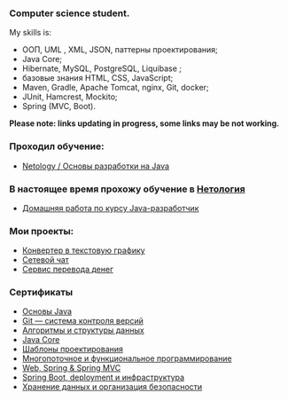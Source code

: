 ### Computer science student.

My skills is:
* ООП, UML , XML, JSON, паттерны проектирования;
* Java Core;
* Hibernate, MySQL, PostgreSQL, Liquibase ;
* базовые знания HTML, CSS, JavaScript;
* Maven, Gradle, Apache Tomcat, nginx, Git, docker;
* JUnit, Hamcrest, Mockito;
* Spring (MVC, Boot).

**Please note: links updating in progress, some links may be not working.**

### Проходил обучение:

- [Netology / Основы разработки на Java]()

### В настоящее время прохожу обучение в [Нетология](https://netology.ru/)

- [Домашняя работа по курсу Java-разработчик](./netology_homeworks/README.md)

### Мои проекты:

- [Конвертер в текстовую графику]()
- [Сетевой чат](https://github.com/andmosc/network_chat.git)
- [Сервис перевода денег](https://github.com/andmosc/TransferMoneyServices)

### Сертификаты

- [Основы Java](./certificates_Netology/certificate.pdf)
- [Git — система контроля версий](./certificates_Netology/certificate-1.pdf)
- [Алгоритмы и структуры данных](./certificates_Netology/certificate-2.pdf)
- [Java Core](./certificates_Netology/certificate-3.pdf)
- [Шаблоны проектирования](./certificates_Netology/certificate-4.pdf)
- [Многопоточное и функциональное программирование](./certificates_Netology/certificate-5.pdf)
- [Web, Spring & Spring MVC](./certificates_Netology/certificate-6.pdf)
- [Spring Boot, deployment и инфраструктура](./certificates_Netology/certificate-7.pdf)
- [Хранение данных и организация безопасности](./certificates_Netology/certificate-8.pdf)
